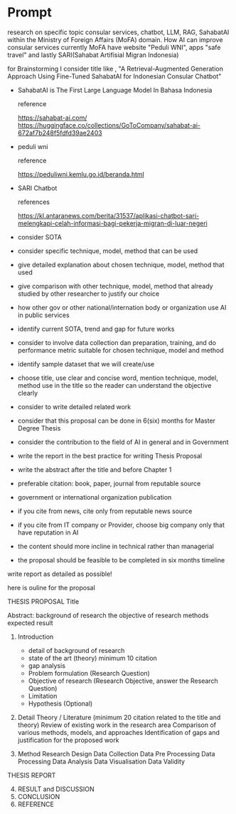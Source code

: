 # Prompt

research on specific topic consular services, chatbot, LLM, RAG, SahabatAI within the Ministry of Foreign Affairs (MoFA) domain.
How AI can improve consular services
currently MoFA have website "Peduli WNI", apps "safe travel" and lastly SARI(Sahabat Artifisial Migran Indonesia)

for Brainstorming I consider title like , "A Retrieval-Augmented Generation Approach Using Fine-Tuned SahabatAI for Indonesian Consular Chatbot"

- SahabatAI is The First Large Language Model In Bahasa Indonesia

  reference

  https://sahabat-ai.com/
  https://huggingface.co/collections/GoToCompany/sahabat-ai-672af7b248f5fdfd39ae2403

- peduli wni

  reference

  https://peduliwni.kemlu.go.id/beranda.html

- SARI Chatbot

  references

  https://kl.antaranews.com/berita/31537/aplikasi-chatbot-sari-melengkapi-celah-informasi-bagi-pekerja-migran-di-luar-negeri

- consider SOTA

- consider specific technique, model, method that can be used

- give detailed explanation about chosen technique, model, method that used

- give comparison with other technique, model, method that already studied by other researcher to justify our choice

- how other gov or other national/internation body or organization use AI in public services

- identify current SOTA, trend and gap for future works

- consider to involve data collection dan preparation, training, and do performance metric suitable for chosen technique, model and method

- identify sample dataset that we will create/use

- choose title, use clear and concise word, mention technique, model, method use in the title so the reader can understand the objective clearly

- consider to write detailed related work

- consider that this proposal can be done in 6(six) months for Master Degree Thesis

- consider the contribution to the field of AI in general and in Government

- write the report in the best practice for writing Thesis Proposal

- write the abstract after the title and before Chapter 1

- preferable citation: book, paper, journal from reputable source

- government or international organization publication

- if you cite from news, cite only from reputable news source

- if you cite from IT company or Provider, choose big company only that have reputation in AI

- the content should more incline in technical rather than managerial

- the proposal should be feasible to be completed in six months timeline

write report as detailed as possible!

here is ouline for the proposal

THESIS PROPOSAL
Title

Abstract:
background of research
the objective of research
methods
expected result

1. Introduction

   - detail of background of research
   - state of the art (theory) minimum 10 citation
   - gap analysis
   - Problem formulation (Research Question)
   - Objective of research (Research Objective, answer the Research Question)
   - Limitation
   - Hypothesis (Optional)

2. Detail Theory / Literature
   (minimum 20 citation related to the title and theory)
   Review of existing work in the research area
   Comparison of various methods, models, and approaches
   Identification of gaps and justification for the proposed work

3. Method
   Research Design
   Data Collection
   Data Pre Processing
   Data Processing
   Data Analysis
   Data Visualisation
   Data Validity

THESIS REPORT

4. RESULT and DISCUSSION
5. CONCLUSION
6. REFERENCE
